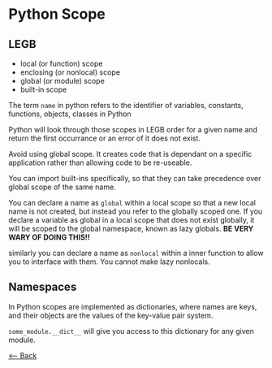 # Python Scope

## LEGB

* local (or function) scope
* enclosing (or nonlocal) scope
* global (or module) scope
* built-in scope

The term `name` in python refers to the identifier of variables, constants, functions, objects, classes in Python

Python will look through those scopes in LEGB order for a given name and return the first occurrance or an error of it does not exist.

Avoid using global scope. It creates code that is dependant on a specific application rather than allowing code to be re-useable.

You can import built-ins specifically, so that they can take precedence over global scope of the same name.

You can declare a name as `global` within a local scope so that a new local name is not created, but instead you refer to the globally scoped one. If you declare a variable as global in a local scope that does not exist globally, it will be scoped to the global namespace, known as lazy globals. **BE VERY WARY OF DOING THIS!!**

similarly you can declare a name as `nonlocal` within a inner function to allow you to interface with them. You cannot make lazy nonlocals.

## Namespaces

In Python scopes are implemented as dictionaries, where names are keys, and their objects are the values of the key-value pair system.

`some_module.__dict__` will give you access to this dictionary for any given module.

[<-- Back](../README.md)
